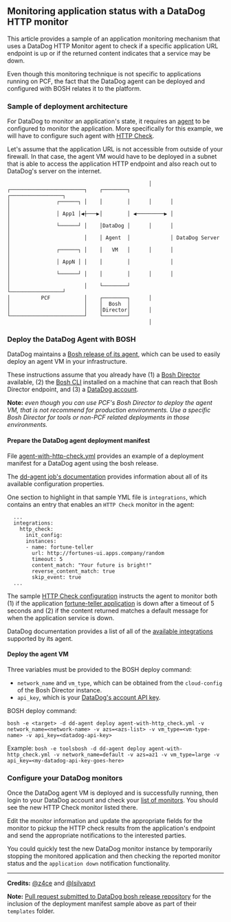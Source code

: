 ## Monitoring application status with a DataDog HTTP monitor

This article provides a sample of an application monitoring mechanism that uses
a DataDog HTTP Monitor agent to check if a specific application URL endpoint is up or if the returned
content indicates that a service may be down.

Even though this monitoring technique is not specific to applications running
on PCF, the fact that the DataDog agent can be
deployed and configured with BOSH relates it to the platform.

### Sample of deployment architecture

For DataDog to monitor an application's state, it requires an [agent](https://docs.datadoghq.com/agent/) to be configured to monitor the application.
More specifically for this example, we will have to configure such agent with [HTTP Check](https://docs.datadoghq.com/integrations/http_check).

Let's assume that the application URL is not accessible from outside of your
firewall. In that case, the agent VM would have to be deployed in a subnet that
is able to access the application HTTP endpoint and also reach out to DataDog's
server on the internet.

```
                                              │  
┌────────────────────────┐    ┌────────┐             ┌─────────────────┐
│               ┌──────┐ │    │        │      │      │                 │
│               │ App1 │◀┼───▶│        │ ◀─────────▶ │                 │
│               └──────┘ │    │DataDog │      │      │                 │
│                        │    │ Agent  │             │ DataDog Server  │
│               ┌──────┐ │    │   VM   │      │      │                 │
│               │ AppN │ │    │        │             │                 │
│               └──────┘ │    │        │      │      │                 │
│                        │    └────────┘             └─────────────────┘
│          PCF           │    ┌────────┐      │                         
│                        │    │  Bosh  │                                
│                        │    │Director│      │                         
└────────────────────────┘    └────────┘                                
                                              │   

```



### Deploy the DataDog Agent with BOSH

DataDog maintains a [Bosh release of its agent](https://github.com/z4ce/datadog-agent-boshrelease), which can be used to easily deploy an agent VM in your infrastructure.

These instructions assume that you already have (1) a [Bosh Director](https://bosh.io/docs/init.html) available, (2) the [Bosh CLI](https://bosh.io/docs/cli-v2.html) installed on a machine that can reach that Bosh Director endpoint, and (3) a [DataDog account](https://app.datadoghq.com/signup).

**Note:** *even though you can use PCF's Bosh Director to deploy the agent VM, that is not recommend for production environments. Use a specific Bosh Director for tools or non-PCF related deployments in those environments.*

#### Prepare the DataDog agent deployment manifest

File [agent-with-http-check.yml](./samples/agent-with-http-check.yml) provides an example of a deployment manifest for a DataDog agent using the bosh release.

The [dd-agent job's documentation](https://bosh.io/jobs/dd-agent?source=github.com/DataDog/datadog-agent-boshrelease) provides information about all of its available configuration properties.

One section to highlight in that sample YML file is `integrations`, which contains an entry that enables an `HTTP Check` monitor in the agent:

```
  ...
  integrations:
    http_check:
      init_config:
      instances:
      - name: fortune-teller
        url: http://fortunes-ui.apps.company/random
        timeout: 5
        content_match: "Your future is bright!"
        reverse_content_match: true
        skip_event: true
  ...      
```

The sample [HTTP Check configuration](https://github.com/DataDog/integrations-core/blob/master/http_check/conf.yaml.example) instructs the agent to monitor both (1) if the application [fortune-teller application](https://github.com/spring-cloud-services-samples/fortune-teller) is down after a timeout of 5 seconds and (2) if the content returned matches a default message for when the application service is down.

DataDog documentation provides a list of all of the [available integrations](https://docs.datadoghq.com/integrations/) supported by its agent.


#### Deploy the agent VM

Three variables must be provided to the BOSH deploy command:
- `network_name` and `vm_type`, which can be obtained from the `cloud-config` of the Bosh Director instance.
- `api_key`, which is your [DataDog's account API key](https://app.datadoghq.com/account/settings#api).

BOSH deploy command:

`bosh -e <target> -d dd-agent deploy agent-with-http_check.yml -v network_name=<network-name> -v azs=<azs-list> -v vm_type=<vm-type-name> -v api_key=<datadog-api-key>`

Example:
`bosh -e toolsbosh -d dd-agent deploy agent-with-http_check.yml -v network_name=default -v azs=az1 -v vm_type=large -v api_key=<my-datadog-api-key-goes-here>`



### Configure your DataDog monitors

Once the DataDog agent VM is deployed and is successfully running, then login to your DataDog account and check your [list of monitors](https://app.datadoghq.com/monitors/manage). You should see the new HTTP Check monitor listed there.

Edit the monitor information and update the appropriate fields for the monitor to pickup the HTTP check results from the application's endpoint and send the appropriate notifications to the interested parties.

You could quickly test the new DataDog monitor instance by temporarily stopping the monitored application and then checking the reported monitor status and the `application down` notification functionality.

---

**Credits:** [@z4ce](https://github.com/z4ce) and [@lsilvapvt](https://github.com/lsilvapvt)

**Note:** [Pull request submitted to DataDog bosh release repository](https://github.com/DataDog/datadog-agent-boshrelease/pull/16) for the inclusion of the deployment manifest sample above as part of their `templates` folder.
